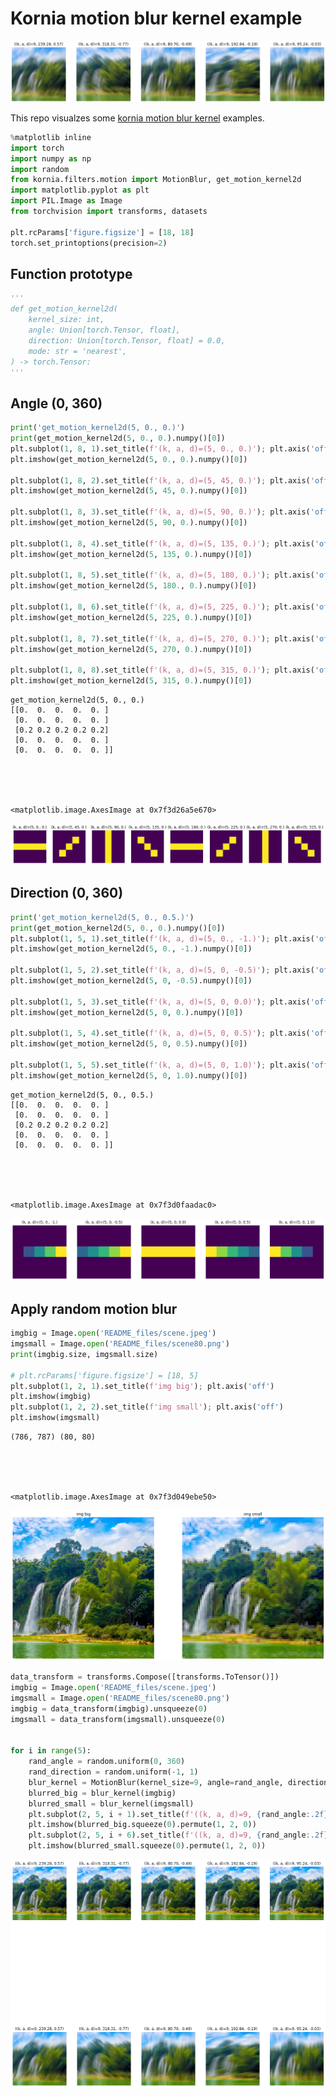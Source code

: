 # Kornia motion blur kernel example

![png](README_files/header.png)

This repo visualzes some [kornia motion blur kernel](https://kornia.readthedocs.io/en/latest/filters.html?highlight=MotionBlur#kornia.filters.MotionBlur) examples.

```python
%matplotlib inline
import torch
import numpy as np
import random
from kornia.filters.motion import MotionBlur, get_motion_kernel2d
import matplotlib.pyplot as plt
import PIL.Image as Image
from torchvision import transforms, datasets

plt.rcParams['figure.figsize'] = [18, 18]
torch.set_printoptions(precision=2)
```

## Function prototype

```python
'''
def get_motion_kernel2d(
    kernel_size: int,
    angle: Union[torch.Tensor, float],
    direction: Union[torch.Tensor, float] = 0.0,
    mode: str = 'nearest',
) -> torch.Tensor:
'''
```




## Angle (0, 360)


```python
print('get_motion_kernel2d(5, 0., 0.)')
print(get_motion_kernel2d(5, 0., 0.).numpy()[0])
plt.subplot(1, 8, 1).set_title(f'(k, a, d)=(5, 0., 0.)'); plt.axis('off')
plt.imshow(get_motion_kernel2d(5, 0., 0.).numpy()[0])

plt.subplot(1, 8, 2).set_title(f'(k, a, d)=(5, 45, 0.)'); plt.axis('off')
plt.imshow(get_motion_kernel2d(5, 45, 0.).numpy()[0])

plt.subplot(1, 8, 3).set_title(f'(k, a, d)=(5, 90, 0.)'); plt.axis('off')
plt.imshow(get_motion_kernel2d(5, 90, 0.).numpy()[0])

plt.subplot(1, 8, 4).set_title(f'(k, a, d)=(5, 135, 0.)'); plt.axis('off')
plt.imshow(get_motion_kernel2d(5, 135, 0.).numpy()[0])

plt.subplot(1, 8, 5).set_title(f'(k, a, d)=(5, 180, 0.)'); plt.axis('off')
plt.imshow(get_motion_kernel2d(5, 180., 0.).numpy()[0])

plt.subplot(1, 8, 6).set_title(f'(k, a, d)=(5, 225, 0.)'); plt.axis('off')
plt.imshow(get_motion_kernel2d(5, 225, 0.).numpy()[0])

plt.subplot(1, 8, 7).set_title(f'(k, a, d)=(5, 270, 0.)'); plt.axis('off')
plt.imshow(get_motion_kernel2d(5, 270, 0.).numpy()[0])

plt.subplot(1, 8, 8).set_title(f'(k, a, d)=(5, 315, 0.)'); plt.axis('off')
plt.imshow(get_motion_kernel2d(5, 315, 0.).numpy()[0])
```

    get_motion_kernel2d(5, 0., 0.)
    [[0.  0.  0.  0.  0. ]
     [0.  0.  0.  0.  0. ]
     [0.2 0.2 0.2 0.2 0.2]
     [0.  0.  0.  0.  0. ]
     [0.  0.  0.  0.  0. ]]





    <matplotlib.image.AxesImage at 0x7f3d26a5e670>





![png](README_files/README_4_2.png)



## Direction (0, 360)


```python
print('get_motion_kernel2d(5, 0., 0.5.)')
print(get_motion_kernel2d(5, 0., 0.).numpy()[0])
plt.subplot(1, 5, 1).set_title(f'(k, a, d)=(5, 0., -1.)'); plt.axis('off')
plt.imshow(get_motion_kernel2d(5, 0., -1.).numpy()[0])

plt.subplot(1, 5, 2).set_title(f'(k, a, d)=(5, 0, -0.5)'); plt.axis('off')
plt.imshow(get_motion_kernel2d(5, 0, -0.5).numpy()[0])

plt.subplot(1, 5, 3).set_title(f'(k, a, d)=(5, 0, 0.0)'); plt.axis('off')
plt.imshow(get_motion_kernel2d(5, 0, 0.).numpy()[0])

plt.subplot(1, 5, 4).set_title(f'(k, a, d)=(5, 0, 0.5)'); plt.axis('off')
plt.imshow(get_motion_kernel2d(5, 0, 0.5).numpy()[0])

plt.subplot(1, 5, 5).set_title(f'(k, a, d)=(5, 0, 1.0)'); plt.axis('off')
plt.imshow(get_motion_kernel2d(5, 0, 1.0).numpy()[0])
```

    get_motion_kernel2d(5, 0., 0.5.)
    [[0.  0.  0.  0.  0. ]
     [0.  0.  0.  0.  0. ]
     [0.2 0.2 0.2 0.2 0.2]
     [0.  0.  0.  0.  0. ]
     [0.  0.  0.  0.  0. ]]





    <matplotlib.image.AxesImage at 0x7f3d0faadac0>





![png](README_files/README_6_2.png)


## Apply random motion blur




```python
imgbig = Image.open('README_files/scene.jpeg')
imgsmall = Image.open('README_files/scene80.png')
print(imgbig.size, imgsmall.size)

# plt.rcParams['figure.figsize'] = [18, 5]
plt.subplot(1, 2, 1).set_title(f'img big'); plt.axis('off')
plt.imshow(imgbig)
plt.subplot(1, 2, 2).set_title(f'img small'); plt.axis('off')
plt.imshow(imgsmall)
```

    (786, 787) (80, 80)





    <matplotlib.image.AxesImage at 0x7f3d049ebe50>





![png](README_files/README_7_2.png)



```python
data_transform = transforms.Compose([transforms.ToTensor()])
imgbig = Image.open('README_files/scene.jpeg')
imgsmall = Image.open('README_files/scene80.png')
imgbig = data_transform(imgbig).unsqueeze(0)
imgsmall = data_transform(imgsmall).unsqueeze(0)


for i in range(5):
    rand_angle = random.uniform(0, 360)
    rand_direction = random.uniform(-1, 1)
    blur_kernel = MotionBlur(kernel_size=9, angle=rand_angle, direction=rand_direction, border_type='replicate')
    blurred_big = blur_kernel(imgbig)
    blurred_small = blur_kernel(imgsmall)
    plt.subplot(2, 5, i + 1).set_title(f'((k, a, d)=9, {rand_angle:.2f}, {rand_direction:.2f})'); plt.axis('off')
    plt.imshow(blurred_big.squeeze(0).permute(1, 2, 0))
    plt.subplot(2, 5, i + 6).set_title(f'((k, a, d)=9, {rand_angle:.2f}, {rand_direction:.2f})'); plt.axis('off')
    plt.imshow(blurred_small.squeeze(0).permute(1, 2, 0))
```



![png](README_files/README_8_0.png)

